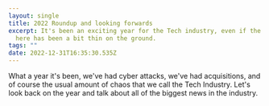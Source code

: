 ```yaml
---
layout: single
title: 2022 Roundup and looking forwards
excerpt: It's been an exciting year for the Tech industry, even if the activity
  here has been a bit thin on the ground.
tags: ""
date: 2022-12-31T16:35:30.535Z
---
```

What a year it's been, we've had cyber attacks, we've had acquisitions, and of course the usual amount of chaos that we call the Tech Industry. Let's look back on the year and talk about all of the biggest news in the industry.

